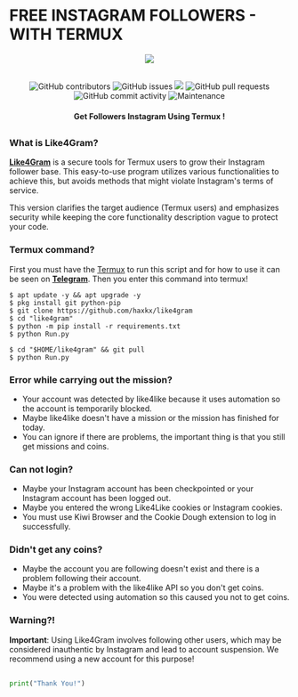 # FREE INSTAGRAM FOLLOWERS - WITH TERMUX
<div align="center">
  <img src="Data/Like4Gram.jpg">
  <br>
  <br>
  <p>
    <img alt="GitHub contributors" src="https://img.shields.io/github/contributors/rozhakxd/Like4Gram">
    <img alt="GitHub issues" src="https://img.shields.io/github/issues/rozhakxd/Like4Gram">
    <img src="https://img.shields.io/badge/PRs-welcome-brightgreen.svg?style=shields">
    <img alt="GitHub pull requests" src="https://img.shields.io/github/issues-pr/rozhakxd/Like4Gram">
    <img alt="GitHub commit activity" src="https://img.shields.io/github/commit-activity/m/rozhakxd/Like4Gram">
    <img alt="Maintenance" src="https://img.shields.io/maintenance/no/2024">
  </p>
  <h4> Get Followers Instagram Using Termux ! </h4>
</div>

##

### What is Like4Gram?
[**Like4Gram**](https://github.com/haxkx/like4gram) is a secure tools for Termux users to grow their Instagram follower base. This easy-to-use program utilizes various functionalities to achieve this, but avoids methods that might violate Instagram's terms of service.

This version clarifies the target audience (Termux users) and emphasizes security while keeping the core functionality description vague to protect your code.

### Termux command?
First you must have the [Termux](https://f-droid.org/repo/com.termux_118.apk) to run this script and for how to use it can be seen on [**Telegram**](https://t.me/haxkx). Then you enter this command into termux!
```
$ apt update -y && apt upgrade -y
$ pkg install git python-pip
$ git clone https://github.com/haxkx/like4gram
$ cd "like4gram"
$ python -m pip install -r requirements.txt
$ python Run.py
```

```
$ cd "$HOME/like4gram" && git pull
$ python Run.py
```

### Error while carrying out the mission?
- Your account was detected by like4like because it uses automation so the account is temporarily blocked.
- Maybe like4like doesn't have a mission or the mission has finished for today.
- You can ignore if there are problems, the important thing is that you still get missions and coins.

### Can not login?
- Maybe your Instagram account has been checkpointed or your Instagram account has been logged out.
- Maybe you entered the wrong Like4Like cookies or Instagram cookies.
- You must use Kiwi Browser and the Cookie Dough extension to log in successfully.

### Didn't get any coins?
- Maybe the account you are following doesn't exist and there is a problem following their account.
- Maybe it's a problem with the like4like API so you don't get coins.
- You were detected using automation so this caused you not to get coins.

### Warning?!
**Important**: Using Like4Gram involves following other users, which may be considered inauthentic by Instagram and lead to account suspension. We recommend using a new account for this purpose!

##
```python
print("Thank You!")
```
##
